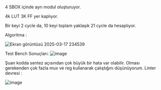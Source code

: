 4 SBOX içinde ayrı modul oluşturuyor.

4k LUT 3K FF yer kaplıyor.

Bir keyi 2 cycle da, 10 keyi toplam yaklaşık 21 cycle da hesaplıyor.

Algoritma :

![Ekran görüntüsü 2025-03-17 234539](https://github.com/user-attachments/assets/3b8ad7c9-47d5-4dd3-96a5-a7a76010b2b2)

Test Bench Sonuçları:
![image](https://github.com/user-attachments/assets/f9633ede-d211-432b-b05a-14f4f2f40a8a)

Şuan kodda sentez açısından çok büyük bir hata var olabilir. Olması gerekenden çok fazla mux ve reg kullanarak çalıştığını düşünüyorum.
Linter devresi :

![image](https://github.com/user-attachments/assets/2de4d754-b835-4543-bad0-90822d8e9d83)
